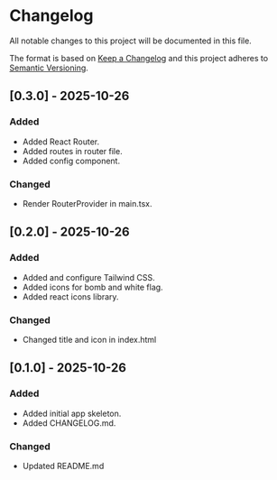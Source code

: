 # Changelog

All notable changes to this project will be documented in this file.

The format is based on [Keep a Changelog](https://keepachangelog.com/en/1.0.0/)
and this project adheres to [Semantic Versioning](https://semver.org/spec/v2.0.0.html).

## [0.3.0] - 2025-10-26

### Added

- Added React Router.
- Added routes in router file.
- Added config component.

### Changed

- Render RouterProvider in main.tsx.

## [0.2.0] - 2025-10-26

### Added

- Added and configure Tailwind CSS.
- Added icons for bomb and white flag.
- Added react icons library.

### Changed

- Changed title and icon in index.html

## [0.1.0] - 2025-10-26

### Added

- Added initial app skeleton.
- Added CHANGELOG.md.

### Changed

- Updated README.md
